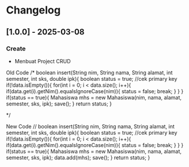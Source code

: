 # Changelog
## [1.0.0] - 2025-03-08
### Create
- Menbuat Project CRUD

Old Code
/*
    boolean insert(String nim, String nama, String alamat, int semester, int sks, double ipk){
        boolean status = true;
        //cek primary key
        if(!data.isEmpty()){
            for(int i = 0; i < data.size(); i++){
                if(data.get(i).getNim().equalsIgnoreCase(nim)){
                    status = false;
                    break;
                }
            }
        }
        if(status == true){
            Mahasiswa mhs = new Mahasiswa(nim, nama, alamat, semester, sks, ipk);
            save();
        }
        return status;
    }

*/

New Code
// boolean insert(String nim, String nama, String alamat, int semester, int sks, double ipk){
        boolean status = true;
        //cek primary key
        if(!data.isEmpty()){
            for(int i = 0; i < data.size(); i++){
                if(data.get(i).getNim().equalsIgnoreCase(nim)){
                    status = false;
                    break;
                }
            }
        }
        if(status == true){
            Mahasiswa mhs = new Mahasiswa(nim, nama, alamat, semester, sks, ipk);
            data.add(mhs);
            save();
        }
        return status;
    }

